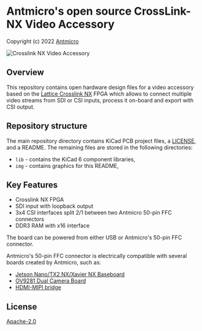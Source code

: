 # Antmicro's open source CrossLink-NX Video Accessory

Copyright (c) 2022 [Antmicro](https://www.antmicro.com)

![Crosslink NX Video Accessory](/img/crosslink-nx-video-accessory.png)

## Overview

This repository contains open hardware design files for a video accessory based on the [Lattice Crosslink NX](https://www.latticesemi.com/Products/FPGAandCPLD/CrossLink-NX) FPGA which allows to connect multiple video streams from SDI or CSI inputs, process it on-board and export with CSI output.

## Repository structure

The main repository directory contains KiCad PCB project files, a [LICENSE](LICENSE), and a README.
The remaining files are stored in the following directories:

* `lib` - contains the KiCad 6 component libraries,
* `img` - contains graphics for this README,

## Key Features

* Crosslink NX FPGA
* SDI input with loopback output
* 3x4 CSI interfaces split 2/1 between two Antmicro 50-pin FFC connectors 
* DDR3 RAM with x16 interface

The board can be powered from either USB or Antmicro's 50-pin FFC connector.

Antmicro's 50-pin FFC connector is electrically compatible with several boards created by Antmicro, such as:
 
* [Jetson Nano/TX2 NX/Xavier NX Baseboard](https://github.com/antmicro/jetson-nano-baseboard)
* [OV9281 Dual Camera Board](https://github.com/antmicro/ov9281-camera-board)
* [HDMI-MIPI bridge](https://github.com/antmicro/hdmi-mipi-bridge)

## License

[Apache-2.0](LICENSE)
